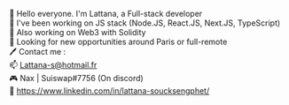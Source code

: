 👋 Hello everyone. I'm Lattana, a Full-stack developer  
👀 I've been working on JS stack (Node.JS, React.JS, Next.JS, TypeScript)  
🌱 Also working on Web3 with Solidity  
💞️ Looking for new opportunities around Paris or full-remote  
🖊️ Contact me :  
📫 Lattana-s@hotmail.fr  
🎮 Nax | Suiswap#7756 (On discord)  
📖 https://www.linkedin.com/in/lattana-soucksengphet/  
